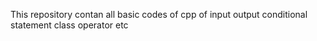This repository contan all basic codes of cpp of input output conditional statement class operator etc 
